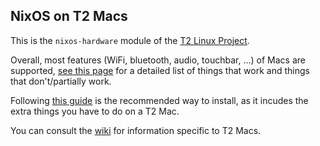 ## NixOS on T2 Macs

This is the `nixos-hardware` module of the [T2 Linux Project](https://t2linux.org).

Overall, most features (WiFi, bluetooth, audio, touchbar, ...) of Macs are supported, [see this page](https://wiki.t2linux.org/state/) for a detailed list of things that work and things that don't/partially work.

Following [this guide](https://wiki.t2linux.org/distributions/nixos/installation/) is the recommended way to install, as it incudes the extra things you have to do on a T2 Mac.

You can consult the [wiki](https://wiki.t2linux.org/) for information specific to T2 Macs.
